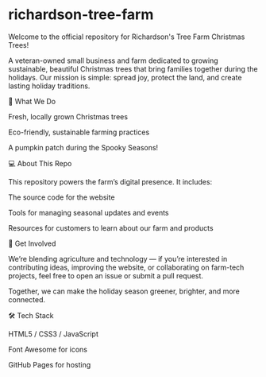 # richardson-tree-farm

Welcome to the official repository for Richardson's Tree Farm Christmas Trees!

A veteran-owned small business and farm dedicated to growing sustainable, beautiful Christmas trees that bring families together during the holidays. 
Our mission is simple: spread joy, protect the land, and create lasting holiday traditions.

🌲 What We Do

Fresh, locally grown Christmas trees

Eco-friendly, sustainable farming practices

A pumpkin patch during the Spooky Seasons!

💻 About This Repo

This repository powers the farm’s digital presence. It includes:

The source code for the website

Tools for managing seasonal updates and events

Resources for customers to learn about our farm and products

🤝 Get Involved

We’re blending agriculture and technology — if you’re interested in contributing ideas, improving the website, or collaborating on farm-tech projects, feel free to open an issue or submit a pull request.

Together, we can make the holiday season greener, brighter, and more connected.

🛠️ Tech Stack

HTML5 / CSS3 / JavaScript

Font Awesome for icons

GitHub Pages for hosting
